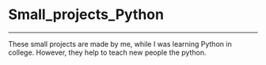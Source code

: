 # Small_projects_Python
<hr></hr>

<p>These small projects are made by me, while I was learning Python in college. However, they help to teach new people the python.<p>

 
